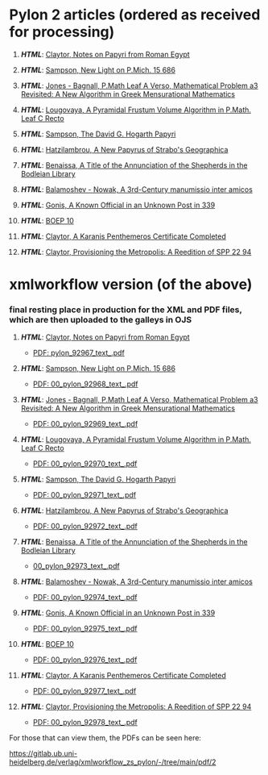 # Pylon 2 articles (ordered as received for processing)

1. **_HTML_**: [Claytor, Notes on Papyri from Roman Egypt](https://digi.ub.uni-heidelberg.de/editionService/viewer/text/p3test/claytor_corrections)

2. **_HTML_**: [Sampson, New Light on P.Mich. 15 686](https://digi.ub.uni-heidelberg.de/editionService/viewer/text/p3test/sampson_pmich_15_686)

3. **_HTML_**: [Jones - Bagnall, P.Math Leaf A Verso, Mathematical Problem a3 Revisited: A New Algorithm in Greek Mensurational Mathematics](https://digi.ub.uni-heidelberg.de/editionService/viewer/text/p3test/bagnall_jones_leafA_math)
 
4. **_HTML_**: [Lougovaya, A Pyramidal Frustum Volume Algorithm in P.Math. Leaf C Recto](https://digi.ub.uni-heidelberg.de/editionService/viewer/text/p3test/lougovaya_c1_math)
 
5. **_HTML_**: [Sampson, The David G. Hogarth Papyri](https://digi.ub.uni-heidelberg.de/editionService/viewer/text/p3test/sampson_hogarth) 

6. **_HTML_**: [Hatzilambrou, A New Papyrus of Strabo's Geographica](https://digi.ub.uni-heidelberg.de/editionService/viewer/text/p3test/hatzilambrou_strabo)

7. **_HTML_**: [Benaissa, A Title of the Annunciation of the Shepherds in the Bodleian Library](https://digi.ub.uni-heidelberg.de/editionService/viewer/text/p3test/benaissa_annunciation)

8. **_HTML_**: [Balamoshev - Nowak, A 3rd-Century manumissio inter amicos](https://digi.ub.uni-heidelberg.de/editionService/viewer/text/p3test/balamoshev_nowak_manumissio)

9. **_HTML_**: [Gonis, A Known Official in an Unknown Post in 339](https://digi.ub.uni-heidelberg.de/editionService/viewer/text/p3test/gonis_known_official)

10. **_HTML_**: [BOEP 10](https://digi.ub.uni-heidelberg.de/editionService/viewer/text/p3test/boep_10)

11. **_HTML_**: [Claytor, A Karanis Penthemeros Certificate Completed](https://digi.ub.uni-heidelberg.de/editionService/viewer/text/p3test/penthemeros_completed)

12. **_HTML_**: [Claytor, Provisioning the Metropolis: A Reedition of SPP 22 94](https://digi.ub.uni-heidelberg.de/editionService/viewer/text/p3test/claytor_provisioning)

# xmlworkflow version (of the above)
### final resting place in production for the XML and PDF files, which are then uploaded to the galleys in OJS

1. **_HTML_**: [Claytor, Notes on Papyri from Roman Egypt](https://digi.ub.uni-heidelberg.de/editionService/viewer/text/pylon/92967)
   - [PDF: pylon_92967_text_.pdf](https://github.com/jcowey/P3/files/10272040/pylon_92967_text_.pdf)

2. **_HTML_**: [Sampson, New Light on P.Mich. 15 686](https://digi.ub.uni-heidelberg.de/editionService/viewer/text/pylon/92968)
   - [PDF: 00_pylon_92968_text_.pdf](https://github.com/jcowey/P3/files/10272066/00_pylon_92968_text_.pdf)

3. **_HTML_**: [Jones - Bagnall, P.Math Leaf A Verso, Mathematical Problem a3 Revisited: A New Algorithm in Greek Mensurational Mathematics](https://digi.ub.uni-heidelberg.de/editionService/viewer/text/pylon/92969)
   - [PDF: 00_pylon_92969_text_.pdf](https://github.com/jcowey/P3/files/10272077/00_pylon_92969_text_.pdf)

4. **_HTML_**: [Lougovaya, A Pyramidal Frustum Volume Algorithm in P.Math. Leaf C Recto](https://digi.ub.uni-heidelberg.de/editionService/viewer/text/pylon/92970)
   - [PDF: 00_pylon_92970_text_.pdf](https://github.com/jcowey/P3/files/10272080/00_pylon_92970_text_.pdf)
 
5. **_HTML_**: [Sampson, The David G. Hogarth Papyri](https://digi.ub.uni-heidelberg.de/editionService/viewer/text/pylon/92971) 
   - [PDF: 00_pylon_92971_text_.pdf](https://github.com/jcowey/P3/files/10272081/00_pylon_92971_text_.pdf)

6. **_HTML_**: [Hatzilambrou, A New Papyrus of Strabo's Geographica](https://digi.ub.uni-heidelberg.de/editionService/viewer/text/pylon/92972)
   - [PDF: 00_pylon_92972_text_.pdf](https://github.com/jcowey/P3/files/10272117/00_pylon_92972_text_.pdf)

7. **_HTML_**: [Benaissa, A Title of the Annunciation of the Shepherds in the Bodleian Library](https://digi.ub.uni-heidelberg.de/editionService/viewer/text/pylon/92973)
   - [00_pylon_92973_text_.pdf](https://github.com/jcowey/P3/files/10272120/00_pylon_92973_text_.pdf)

8. **_HTML_**: [Balamoshev - Nowak, A 3rd-Century manumissio inter amicos](https://digi.ub.uni-heidelberg.de/editionService/viewer/text/pylon/92974)
   - [PDF: 00_pylon_92974_text_.pdf](https://github.com/jcowey/P3/files/10272124/00_pylon_92974_text_.pdf)

9. **_HTML_**: [Gonis, A Known Official in an Unknown Post in 339](https://digi.ub.uni-heidelberg.de/editionService/viewer/text/pylon/92975)
   - [PDF: 00_pylon_92975_text_.pdf](https://github.com/jcowey/P3/files/10272130/00_pylon_92975_text_.pdf)

10. **_HTML_**: [BOEP 10](https://digi.ub.uni-heidelberg.de/editionService/viewer/text/pylon/92976)
    - [PDF: 00_pylon_92976_text_.pdf](https://github.com/jcowey/P3/files/10272147/00_pylon_92976_text_.pdf)

11. **_HTML_**: [Claytor, A Karanis Penthemeros Certificate Completed](https://digi.ub.uni-heidelberg.de/editionService/viewer/text/pylon/92977)
    - [PDF: 00_pylon_92977_text_.pdf](https://github.com/jcowey/P3/files/10272146/00_pylon_92977_text_.pdf)

12. **_HTML_**: [Claytor, Provisioning the Metropolis: A Reedition of SPP 22 94](https://digi.ub.uni-heidelberg.de/editionService/viewer/text/pylon/92978)
    - [PDF: 00_pylon_92978_text_.pdf](https://github.com/jcowey/P3/files/10272143/00_pylon_92978_text_.pdf)

For those that can view them, the PDFs can be seen here:

https://gitlab.ub.uni-heidelberg.de/verlag/xmlworkflow_zs_pylon/-/tree/main/pdf/2
